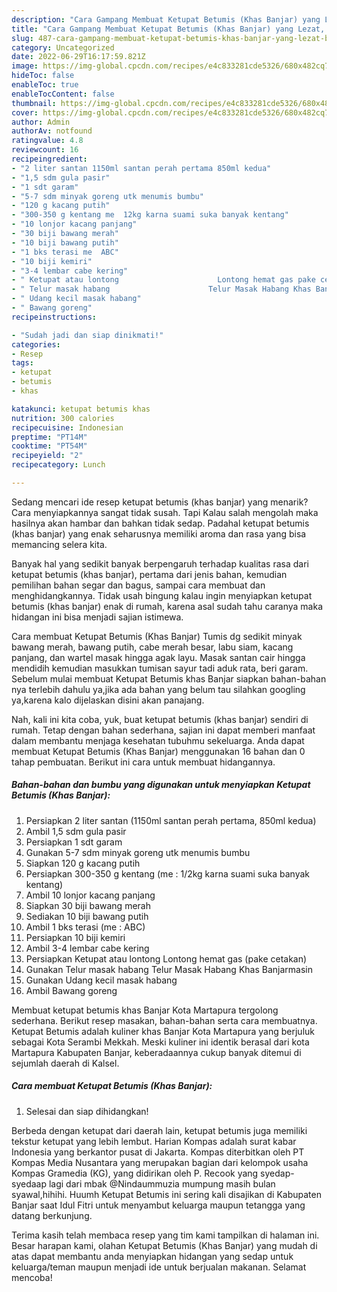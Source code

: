 ```yaml
---
description: "Cara Gampang Membuat Ketupat Betumis (Khas Banjar) yang Lezat, Buat Buka Puasa}"
title: "Cara Gampang Membuat Ketupat Betumis (Khas Banjar) yang Lezat, Buat Buka Puasa}"
slug: 487-cara-gampang-membuat-ketupat-betumis-khas-banjar-yang-lezat-buat-buka-puasa
category: Uncategorized
date: 2022-06-29T16:17:59.821Z
image: https://img-global.cpcdn.com/recipes/e4c833281cde5326/680x482cq70/ketupat-betumis-khas-banjar-foto-resep-utama.jpg
hideToc: false
enableToc: true
enableTocContent: false
thumbnail: https://img-global.cpcdn.com/recipes/e4c833281cde5326/680x482cq70/ketupat-betumis-khas-banjar-foto-resep-utama.jpg
cover: https://img-global.cpcdn.com/recipes/e4c833281cde5326/680x482cq70/ketupat-betumis-khas-banjar-foto-resep-utama.jpg
author: Admin
authorAv: notfound
ratingvalue: 4.8
reviewcount: 16
recipeingredient:
- "2 liter santan 1150ml santan perah pertama 850ml kedua"
- "1,5 sdm gula pasir"
- "1 sdt garam"
- "5-7 sdm minyak goreng utk menumis bumbu"
- "120 g kacang putih"
- "300-350 g kentang me  12kg karna suami suka banyak kentang"
- "10 lonjor kacang panjang"
- "30 biji bawang merah"
- "10 biji bawang putih"
- "1 bks terasi me  ABC"
- "10 biji kemiri"
- "3-4 lembar cabe kering"
- " Ketupat atau lontong                      Lontong hemat gas pake cetakan"
- " Telur masak habang                      Telur Masak Habang Khas Banjarmasin"
- " Udang kecil masak habang"
- " Bawang goreng"
recipeinstructions:

- "Sudah jadi dan siap dinikmati!"
categories:
- Resep
tags:
- ketupat
- betumis
- khas

katakunci: ketupat betumis khas 
nutrition: 300 calories
recipecuisine: Indonesian
preptime: "PT14M"
cooktime: "PT54M"
recipeyield: "2"
recipecategory: Lunch

---
```



Sedang mencari ide resep ketupat betumis (khas banjar) yang menarik? Cara menyiapkannya sangat tidak susah. Tapi Kalau salah mengolah maka hasilnya akan hambar dan bahkan tidak sedap. Padahal ketupat betumis (khas banjar) yang enak seharusnya memiliki aroma dan rasa yang bisa memancing selera kita.


Banyak hal yang sedikit banyak berpengaruh terhadap kualitas rasa dari ketupat betumis (khas banjar), pertama dari jenis bahan, kemudian pemilihan bahan segar dan bagus, sampai cara membuat dan menghidangkannya. Tidak usah bingung kalau ingin menyiapkan ketupat betumis (khas banjar) enak di rumah, karena asal sudah tahu caranya maka hidangan ini bisa menjadi sajian istimewa.

Cara membuat Ketupat Betumis (Khas Banjar) Tumis dg sedikit minyak bawang merah, bawang putih, cabe merah besar, labu siam, kacang panjang, dan wartel masak hingga agak layu. Masak santan cair hingga mendidih kemudian masukkan tumisan sayur tadi aduk rata, beri garam. Sebelum mulai membuat Ketupat Betumis khas Banjar siapkan bahan-bahan nya terlebih dahulu ya,jika ada bahan yang belum tau silahkan googling ya,karena kalo dijelaskan disini akan panajang.


Nah, kali ini kita coba, yuk, buat ketupat betumis (khas banjar) sendiri di rumah. Tetap dengan bahan sederhana, sajian ini dapat memberi manfaat dalam membantu menjaga kesehatan tubuhmu sekeluarga. Anda dapat membuat Ketupat Betumis (Khas Banjar) menggunakan 16 bahan dan 0 tahap pembuatan. Berikut ini cara untuk membuat hidangannya.

<!--inarticleads1-->

##### Bahan-bahan dan bumbu yang digunakan untuk menyiapkan Ketupat Betumis (Khas Banjar):

1. Persiapkan 2 liter santan (1150ml santan perah pertama, 850ml kedua)
1. Ambil 1,5 sdm gula pasir
1. Persiapkan 1 sdt garam
1. Gunakan 5-7 sdm minyak goreng utk menumis bumbu
1. Siapkan 120 g kacang putih
1. Persiapkan 300-350 g kentang (me : 1/2kg karna suami suka banyak kentang)
1. Ambil 10 lonjor kacang panjang
1. Siapkan 30 biji bawang merah
1. Sediakan 10 biji bawang putih
1. Ambil 1 bks terasi (me : ABC)
1. Persiapkan 10 biji kemiri
1. Ambil 3-4 lembar cabe kering
1. Persiapkan  Ketupat atau lontong                      Lontong hemat gas (pake cetakan)
1. Gunakan  Telur masak habang                      Telur Masak Habang Khas Banjarmasin
1. Gunakan  Udang kecil masak habang
1. Ambil  Bawang goreng


Membuat ketupat betumis khas Banjar Kota Martapura tergolong sederhana. Berikut resep masakan, bahan-bahan serta cara membuatnya. Ketupat Betumis adalah kuliner khas Banjar Kota Martapura yang berjuluk sebagai Kota Serambi Mekkah. Meski kuliner ini identik berasal dari kota Martapura Kabupaten Banjar, keberadaannya cukup banyak ditemui di sejumlah daerah di Kalsel. 

<!--inarticleads2-->

##### Cara membuat Ketupat Betumis (Khas Banjar):


1. Selesai dan siap dihidangkan!

Berbeda dengan ketupat dari daerah lain, ketupat betumis juga memiliki tekstur ketupat yang lebih lembut. Harian Kompas adalah surat kabar Indonesia yang berkantor pusat di Jakarta. Kompas diterbitkan oleh PT Kompas Media Nusantara yang merupakan bagian dari kelompok usaha Kompas Gramedia (KG), yang didirikan oleh P. Recook yang syedap-syedaap lagi dari mbak @Nindaummuzia mumpung masih bulan syawal,hihihi. Huumh Ketupat Betumis ini sering kali disajikan di Kabupaten Banjar saat Idul Fitri untuk menyambut keluarga maupun tetangga yang datang berkunjung. 

Terima kasih telah membaca resep yang tim kami tampilkan di halaman ini. Besar harapan kami, olahan Ketupat Betumis (Khas Banjar) yang mudah di atas dapat membantu anda menyiapkan hidangan yang sedap untuk keluarga/teman maupun menjadi ide untuk berjualan makanan. Selamat mencoba!
